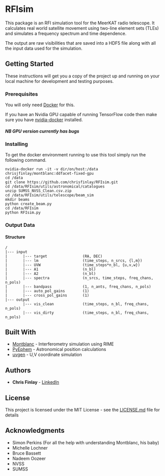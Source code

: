# RFIsim

This package is an RFI simulation tool for the MeerKAT radio telescope. It calculates real world satellite movement using two-line element sets (TLEs) and simulates a frequency spectrum and time dependence.

The output are raw visibilities that are saved into a HDF5 file along with all the input data used for the simulation.

## Getting Started

These instructions will get you a copy of the project up and running on your local machine for development and testing purposes.

### Prerequisites

You will only need [Docker](https://docs.docker.com/install/) for this.

If you have an Nvidia GPU capable of running TensorFlow code then make sure you have [nvidia-docker](https://github.com/NVIDIA/nvidia-docker) installed.

##### NB GPU version currently has bugs

### Installing

To get the docker environment running to use this tool simply run the following command.

```
nvidia-docker run -it -v dir/on/host:/data chrisjfinlay/montblanc:ddfacet-fixed-gpu
cd /data
git clone https://github.com/chrisfinlay/RFIsim.git
cd /data/RFIsim/utils/astronomical/catalogues
unzip SUMSS_NVSS_Clean.csv.zip
cd /data/RFIsim/utils/telescope/beam_sim
mkdir beams
python create_beam.py
cd /data/RFIsim
python RFIsim.py
```

### Output Data

#### Structure
```
/
|--- input
|       |--- target                (RA, DEC)
|       |--- lm                    (time_steps, n_srcs, {l,m})
|       |--- UVW                   (time_steps*n_bl, {u,v,w})
|       |--- A1                    (n_bl)
|       |--- A2                    (n_bl)
|       |--- spectra               (n_srcs, time_steps, freq_chans, n_pols)
|       |--- bandpass              (1, n_ants, freq_chans, n_pols)
|       |--- auto_pol_gains        (1)
|       |--- cross_pol_gains       (1)
|--- output
        |--- vis_clean             (time_steps, n_bl, freq_chans, n_pols)
        |--- vis_dirty             (time_steps, n_bl, freq_chans, n_pols)
```

## Built With

* [Montblanc](https://github.com/ska-sa/montblanc/) - Interferometry simulation using RIME
* [PyEphem](https://rhodesmill.org/pyephem/) - Astronomical position calculations
* [uvgen](https://github.com/SpheMakh/uvgen) - U,V coordinate simulation

## Authors

* **Chris Finlay** - [LinkedIn](https://www.linkedin.com/in/chris-finlay/)

## License

This project is licensed under the MIT License - see the [LICENSE.md](LICENSE.md) file for details

## Acknowledgments

* Simon Perkins (For all the help with understanding Montblanc, his baby)
* Michelle Lochner
* Bruce Bassett
* Nadeem Oozeer
* NVSS
* SUMSS

